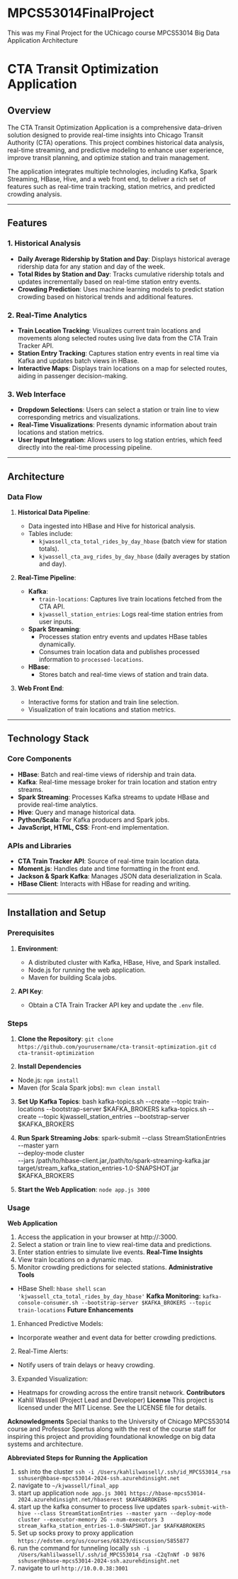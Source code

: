 # MPCS53014FinalProject
This was my Final Project for the UChicago course MPCS53014 Big Data Application Architecture
# CTA Transit Optimization Application

## Overview

The CTA Transit Optimization Application is a comprehensive data-driven solution designed to provide real-time insights into Chicago Transit Authority (CTA) operations. This project combines historical data analysis, real-time streaming, and predictive modeling to enhance user experience, improve transit planning, and optimize station and train management.

The application integrates multiple technologies, including Kafka, Spark Streaming, HBase, Hive, and a web front end, to deliver a rich set of features such as real-time train tracking, station metrics, and predicted crowding analysis. 

---

## Features

### 1. **Historical Analysis**
   - **Daily Average Ridership by Station and Day**: Displays historical average ridership data for any station and day of the week.
   - **Total Rides by Station and Day**: Tracks cumulative ridership totals and updates incrementally based on real-time station entry events.
   - **Crowding Prediction**: Uses machine learning models to predict station crowding based on historical trends and additional features.

### 2. **Real-Time Analytics**
   - **Train Location Tracking**: Visualizes current train locations and movements along selected routes using live data from the CTA Train Tracker API.
   - **Station Entry Tracking**: Captures station entry events in real time via Kafka and updates batch views in HBase.
   - **Interactive Maps**: Displays train locations on a map for selected routes, aiding in passenger decision-making.

### 3. **Web Interface**
   - **Dropdown Selections**: Users can select a station or train line to view corresponding metrics and visualizations.
   - **Real-Time Visualizations**: Presents dynamic information about train locations and station metrics.
   - **User Input Integration**: Allows users to log station entries, which feed directly into the real-time processing pipeline.

---

## Architecture

### Data Flow
1. **Historical Data Pipeline**:
   - Data ingested into HBase and Hive for historical analysis.
   - Tables include:
     - `kjwassell_cta_total_rides_by_day_hbase` (batch view for station totals).
     - `kjwassell_cta_avg_rides_by_day_hbase` (daily averages by station and day).

2. **Real-Time Pipeline**:
   - **Kafka**:
     - `train-locations`: Captures live train locations fetched from the CTA API.
     - `kjwassell_station_entries`: Logs real-time station entries from user inputs.
   - **Spark Streaming**:
     - Processes station entry events and updates HBase tables dynamically.
     - Consumes train location data and publishes processed information to `processed-locations`.
   - **HBase**:
     - Stores batch and real-time views of station and train data.

3. **Web Front End**:
   - Interactive forms for station and train line selection.
   - Visualization of train locations and station metrics.

---

## Technology Stack

### Core Components
- **HBase**: Batch and real-time views of ridership and train data.
- **Kafka**: Real-time message broker for train location and station entry streams.
- **Spark Streaming**: Processes Kafka streams to update HBase and provide real-time analytics.
- **Hive**: Query and manage historical data.
- **Python/Scala**: For Kafka producers and Spark jobs.
- **JavaScript, HTML, CSS**: Front-end implementation.

### APIs and Libraries
- **CTA Train Tracker API**: Source of real-time train location data.
- **Moment.js**: Handles date and time formatting in the front end.
- **Jackson & Spark Kafka**: Manages JSON data deserialization in Scala.
- **HBase Client**: Interacts with HBase for reading and writing.

---

## Installation and Setup

### Prerequisites
1. **Environment**:
   - A distributed cluster with Kafka, HBase, Hive, and Spark installed.
   - Node.js for running the web application.
   - Maven for building Scala jobs.

2. **API Key**:
   - Obtain a CTA Train Tracker API key and update the `.env` file.

### Steps
1. **Clone the Repository**:
   `git clone https://github.com/yourusername/cta-transit-optimization.git`
   `cd cta-transit-optimization`

2. **Install Dependencies**
  - Node.js: `npm install`
  - Maven (for Scala Spark jobs): `mvn clean install`

3. **Set Up Kafka Topics**: bash kafka-topics.sh --create --topic train-locations --bootstrap-server $KAFKA_BROKERS kafka-topics.sh --create --topic kjwassell_station_entries --bootstrap-server $KAFKA_BROKERS

4. **Run Spark Streaming Jobs**:
spark-submit --class StreamStationEntries \
    --master yarn \
    --deploy-mode cluster \
    --jars /path/to/hbase-client.jar,/path/to/spark-streaming-kafka.jar \
    target/stream_kafka_station_entries-1.0-SNAPSHOT.jar $KAFKA_BROKERS

5. **Start the Web Application**: `node app.js 3000`

### Usage
**Web Application**
1. Access the application in your browser at http://<hostname>:3000.
2. Select a station or train line to view real-time data and predictions.
3. Enter station entries to simulate live events.
**Real-Time Insights**
1. View train locations on a dynamic map.
2. Monitor crowding predictions for selected stations.
**Administrative Tools**
  - HBase Shell:
        `hbase shell`
        `scan 'kjwassell_cta_total_rides_by_day_hbase'`
**Kafka Monitoring:**
    `kafka-console-consumer.sh --bootstrap-server $KAFKA_BROKERS --topic train-locations`
**Future Enhancements**
1. Enhanced Predictive Models:
  - Incorporate weather and event data for better crowding predictions.
2. Real-Time Alerts:
  - Notify users of train delays or heavy crowding.
3. Expanded Visualization:
  - Heatmaps for crowding across the entire transit network.
**Contributors**
  - Kahlil Wassell (Project Lead and Developer)
**License**
This project is licensed under the MIT License. See the LICENSE file for details.

**Acknowledgments**
Special thanks to the University of Chicago MPCS53014 course and Professor Spertus along with the rest of the course staff for inspiring this project and providing foundational knowledge on big data systems and architecture.

**Abbreviated Steps for Running the Application**
1) ssh into the cluster `ssh -i /Users/kahlilwassell/.ssh/id_MPCS53014_rsa sshuser@hbase-mpcs53014-2024-ssh.azurehdinsight.net`
2) navigate to `~/kjwassell/final_app`
3) start up application `node app.js 3001 https://hbase-mpcs53014-2024.azurehdinsight.net/hbaserest $KAFKABROKERS`
4) start up the kafka consumer to process live updates `spark-submit-with-hive --class StreamStationEntries --master yarn --deploy-mode cluster --executor-memory 2G --num-executors 3 stream_kafka_station_entries-1.0-SNAPSHOT.jar $KAFKABROKERS`
5) Set up socks proxy to proxy application `https://edstem.org/us/courses/68329/discussion/5855877`
6) run the command for tunneling locally `ssh -i /Users/kahlilwassell/.ssh/id_MPCS53014_rsa -C2qTnNf -D 9876 sshuser@hbase-mpcs53014-2024-ssh.azurehdinsight.net`
7) navigate to url `http://10.0.0.38:3001`
